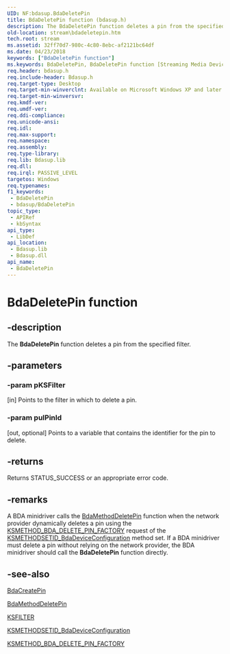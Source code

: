 ```yaml
---
UID: NF:bdasup.BdaDeletePin
title: BdaDeletePin function (bdasup.h)
description: The BdaDeletePin function deletes a pin from the specified filter.
old-location: stream\bdadeletepin.htm
tech.root: stream
ms.assetid: 32ff70d7-980c-4c80-8ebc-af2121bc64df
ms.date: 04/23/2018
keywords: ["BdaDeletePin function"]
ms.keywords: BdaDeletePin, BdaDeletePin function [Streaming Media Devices], bdaref_36a08eca-6cfb-4647-8252-05b6c8e0b8e1.xml, bdasup/BdaDeletePin, stream.bdadeletepin
req.header: bdasup.h
req.include-header: Bdasup.h
req.target-type: Desktop
req.target-min-winverclnt: Available on Microsoft Windows XP and later operating systems.
req.target-min-winversvr: 
req.kmdf-ver: 
req.umdf-ver: 
req.ddi-compliance: 
req.unicode-ansi: 
req.idl: 
req.max-support: 
req.namespace: 
req.assembly: 
req.type-library: 
req.lib: Bdasup.lib
req.dll: 
req.irql: PASSIVE_LEVEL
targetos: Windows
req.typenames: 
f1_keywords:
 - BdaDeletePin
 - bdasup/BdaDeletePin
topic_type:
 - APIRef
 - kbSyntax
api_type:
 - LibDef
api_location:
 - Bdasup.lib
 - Bdasup.dll
api_name:
 - BdaDeletePin
---
```


# BdaDeletePin function


## -description

The <b>BdaDeletePin</b> function deletes a pin from the specified filter.

## -parameters

### -param pKSFilter 

[in]
Points to the filter in which to delete a pin.

### -param pulPinId 

[out, optional]
Points to a variable that contains the identifier for the pin to delete.

## -returns

Returns STATUS_SUCCESS or an appropriate error code.

## -remarks

A BDA minidriver calls the <a href="/windows-hardware/drivers/ddi/bdasup/nf-bdasup-bdamethoddeletepin">BdaMethodDeletePin</a> function when the network provider dynamically deletes a pin using the <a href="/windows-hardware/drivers/stream/ksmethod-bda-delete-pin-factory">KSMETHOD_BDA_DELETE_PIN_FACTORY</a> request of the <a href="/windows-hardware/drivers/stream/ksmethodsetid-bdadeviceconfiguration">KSMETHODSETID_BdaDeviceConfiguration</a> method set. If a BDA minidriver must delete a pin without relying on the network provider, the BDA minidriver should call the <b>BdaDeletePin</b> function directly.

## -see-also

<a href="/windows-hardware/drivers/ddi/bdasup/nf-bdasup-bdacreatepin">BdaCreatePin</a>



<a href="/windows-hardware/drivers/ddi/bdasup/nf-bdasup-bdamethoddeletepin">BdaMethodDeletePin</a>



<a href="/windows-hardware/drivers/ddi/ks/ns-ks-_ksfilter">KSFILTER</a>



<a href="/windows-hardware/drivers/stream/ksmethodsetid-bdadeviceconfiguration">KSMETHODSETID_BdaDeviceConfiguration</a>



<a href="/windows-hardware/drivers/stream/ksmethod-bda-delete-pin-factory">KSMETHOD_BDA_DELETE_PIN_FACTORY</a>